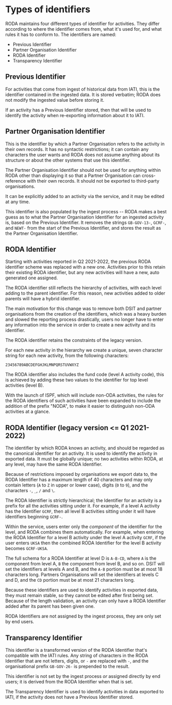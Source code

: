 # Types of identifiers

RODA maintains four different types of identifier for activities. They differ
according to where the identifier comes from, what it's used for, and what rules
it has to conform to. The identifiers are named:

- Previous Identifier
- Partner Organisation Identifier
- RODA Identifier
- Transparency Identifier

## Previous Identifier

For activities that come from ingest of historical data from IATI, this is the
identifier contained in the ingested data. It is stored verbatim; RODA does not
modify the ingested value before storing it.

If an activity has a Previous Identifier stored, then that will be used to
identify the activity when re-exporting information about it to IATI.

## Partner Organisation Identifier

This is the identifier by which a Partner Organisation refers to the activity in
their own records. It has no syntactic restrictions; it can contain any
characters the user wants and RODA does not assume anything about its structure
or about the other systems that use this identifier.

The Partner Organisation Identifier should not be used for anything within RODA
other than displaying it so that a Partner Organisation can cross-reference with
their own records. It should not be exported to third-party organisations.

It can be explicitly added to an activity via the service, and it may be edited
at any time.

This identifier is also populated by the ingest process -- RODA makes a best
guess as to what the Partner Organisation Identifier for an ingested activity is,
based on the Previous Identifier. It removes the strings `GB-GOV-13-`, `GCRF-`,
and `NEWT-` from the start of the Previous Identifier, and stores the result as
the Partner Organisation Identifier.

## RODA Identifier

Starting with activities reported in Q2 2021-2022, the previous RODA identifier
scheme was replaced with a new one. Activities prior to this retain their
existing RODA identifier, but any new activities will have a new, auto generated
one assigned.

The RODA identifier still reflects the hierarchy of activities, with each level
adding to the parent identifier. For this reason, new activities added to older
parents will have a hybrid identifier.

The main motivation for this change was to remove both DSIT and
partner organisations from the creation of the identifiers, which was a heavy burden and
slowed the reporting process drastically, users no longer have to enter any
information into the service in order to create a new activity and its
identifier.

The RODA identifier retains the constraints of the legacy version.

For each new activity in the hierarchy we create a unique, seven character
string for each new activity, from the following characters:

`23456789ABCDEFGHJKLMNPQRSTUVWXYZ`

The RODA identifier also includes the fund code (level A activity code), this is
achieved by adding these two values to the identifier for top level activities
(level B).

With the launch of ISPF, which will include non-ODA activities, the rules for the
RODA identifiers of such activities have been expanded to include the addition of
the prefix "NODA", to make it easier to distinguish non-ODA activities at a glance.

## RODA Identifier (legacy version <= Q1 2021-2022)

The identifier by which RODA knows an activity, and should be regarded as the
canonical identifier for an activity. It is used to identify the activity in
exported data. It must be globally unique; no two activities within RODA, at any
level, may have the same RODA Identifier.

Because of restrictions imposed by organisations we export data to, the RODA
Identifier has a maximum length of 40 characters and may only contain letters
(`A` to `Z` in upper or lower case), digits (`0` to `9`), and the characters
`-`, `_`, `/` and `\`.

The RODA Identifier is strictly hierarchical; the Identifier for an activity is
a prefix for all the activities sitting under it. For example, if a level A
activity has the Identifier `GCRF`, then all level B activities sitting under it
will have identifiers beginning `GCRF-`.

Within the service, users enter only the _component_ of the identifier for the
level, and RODA combines them automatically. For example, when entering the RODA
Identifier for a level B activity under the level A activity `GCRF`, if the user
enters `UKSA` then the combined RODA Identifier for the level B activity becomes
`GCRF-UKSA`.

The full schema for a RODA Identifier at level D is `A-B-CD`, where `A` is the
component from level A, `B` the component from level B, and so on. DSIT will set
the identifiers at levels A and B, and the `A-B` portion must be at most 18
characters long. Partners Organisations will set the identifiers at levels C and D,
and the `CD` portion must be at most 21 characters long.

Because these identifiers are used to identify activities in exported data, they
must remain stable, so they cannot be edited after first being set. Because of
the length validation, an activity can only have a RODA Identifier added after
its parent has been given one.

RODA Identifiers are not assigned by the ingest process, they are only set by
end users.

## Transparency Identifier

This identifier is a transformed version of the RODA Identifier that's
compatible with the IATI rules. Any string of characters in the RODA Identifier
that are not letters, digits, or `-` are replaced with `-`, and the
organisational prefix `GB-GOV-26-` is prepended to the result.

This identifier is not set by the ingest process _or_ assigned directly by end
users; it is derived from the RODA Identifier when that is set.

The Transparency Identifier is used to identify activities in data exported to
IATI, if the activity does not have a Previous Identifier stored.
